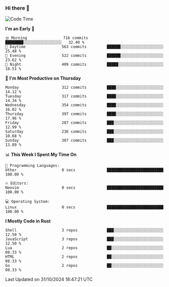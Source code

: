 ### Hi there 👋
<!--START_SECTION:waka-->
![Code Time](http://img.shields.io/badge/Code%20Time-340%20hrs%204%20mins-blue)

**I'm an Early 🐤** 

```text
🌞 Morning                716 commits         ████████░░░░░░░░░░░░░░░░░   32.40 % 
🌆 Daytime                563 commits         ██████░░░░░░░░░░░░░░░░░░░   25.48 % 
🌃 Evening                522 commits         ██████░░░░░░░░░░░░░░░░░░░   23.62 % 
🌙 Night                  409 commits         █████░░░░░░░░░░░░░░░░░░░░   18.51 % 
```
📅 **I'm Most Productive on Thursday** 

```text
Monday                   312 commits         ████░░░░░░░░░░░░░░░░░░░░░   14.12 % 
Tuesday                  317 commits         ████░░░░░░░░░░░░░░░░░░░░░   14.34 % 
Wednesday                354 commits         ████░░░░░░░░░░░░░░░░░░░░░   16.02 % 
Thursday                 397 commits         ████░░░░░░░░░░░░░░░░░░░░░   17.96 % 
Friday                   287 commits         ███░░░░░░░░░░░░░░░░░░░░░░   12.99 % 
Saturday                 236 commits         ███░░░░░░░░░░░░░░░░░░░░░░   10.68 % 
Sunday                   307 commits         ███░░░░░░░░░░░░░░░░░░░░░░   13.89 % 
```


📊 **This Week I Spent My Time On** 

```text
💬 Programming Languages: 
Other                    0 secs              █████████████████████████   100.00 % 

🔥 Editors: 
Neovim                   0 secs              █████████████████████████   100.00 % 

💻 Operating System: 
Linux                    0 secs              █████████████████████████   100.00 % 
```

**I Mostly Code in Rust** 

```text
Shell                    3 repos             ███░░░░░░░░░░░░░░░░░░░░░░   12.50 % 
JavaScript               3 repos             ███░░░░░░░░░░░░░░░░░░░░░░   12.50 % 
Lua                      2 repos             ██░░░░░░░░░░░░░░░░░░░░░░░   08.33 % 
HTML                     2 repos             ██░░░░░░░░░░░░░░░░░░░░░░░   08.33 % 
Go                       2 repos             ██░░░░░░░░░░░░░░░░░░░░░░░   08.33 % 
```




 Last Updated on 31/10/2024 18:47:21 UTC
<!--END_SECTION:waka-->

<!--
**YoganshSharma/YoganshSharma** is a ✨ _special_ ✨ repository because its `README.md` (this file) appears on your GitHub profile.

Here are some ideas to get you started:

- 🔭 I’m currently working on ...
- 🌱 I’m currently learning ...
- 👯 I’m looking to collaborate on ...
- 🤔 I’m looking for help with ...
- 💬 Ask me about ...
- 📫 How to reach me: ...
- 😄 Pronouns: ...
- ⚡ Fun fact: ...
-->
